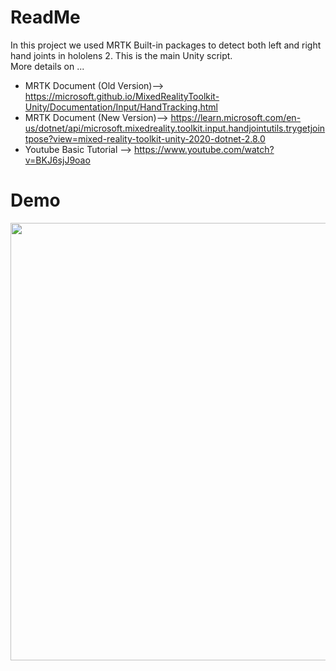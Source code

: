 # ReadMe

In this project we used MRTK Built-in packages to detect both left and right hand joints in hololens 2. This is the main Unity script. <br />
More details on ...
- MRTK Document (Old Version)--> https://microsoft.github.io/MixedRealityToolkit-Unity/Documentation/Input/HandTracking.html
- MRTK Document (New Version)--> https://learn.microsoft.com/en-us/dotnet/api/microsoft.mixedreality.toolkit.input.handjointutils.trygetjointpose?view=mixed-reality-toolkit-unity-2020-dotnet-2.8.0
- Youtube Basic Tutorial --> https://www.youtube.com/watch?v=BKJ6sjJ9oao


# Demo

<img src="https://github.com/shshjmakerspace/ArduinoUnity3D/blob/main/Arduino%20Unity3D%20Serial%20Communication/-media/step4-3.gif" width="700"/>